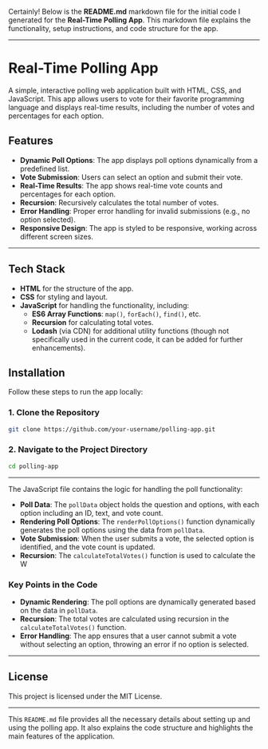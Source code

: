 Certainly! Below is the **README.md** markdown file for the initial code I generated for the **Real-Time Polling App**. This markdown file explains the functionality, setup instructions, and code structure for the app.

---

# Real-Time Polling App

A simple, interactive polling web application built with HTML, CSS, and JavaScript. This app allows users to vote for their favorite programming language and displays real-time results, including the number of votes and percentages for each option.

## Features

- **Dynamic Poll Options**: The app displays poll options dynamically from a predefined list.
- **Vote Submission**: Users can select an option and submit their vote.
- **Real-Time Results**: The app shows real-time vote counts and percentages for each option.
- **Recursion**: Recursively calculates the total number of votes.
- **Error Handling**: Proper error handling for invalid submissions (e.g., no option selected).
- **Responsive Design**: The app is styled to be responsive, working across different screen sizes.

---

## Tech Stack

- **HTML** for the structure of the app.
- **CSS** for styling and layout.
- **JavaScript** for handling the functionality, including:
  - **ES6 Array Functions**: `map()`, `forEach()`, `find()`, etc.
  - **Recursion** for calculating total votes.
  - **Lodash** (via CDN) for additional utility functions (though not specifically used in the current code, it can be added for further enhancements).

## Installation

Follow these steps to run the app locally:

### 1. Clone the Repository

```bash
git clone https://github.com/your-username/polling-app.git
```

### 2. Navigate to the Project Directory

```bash
cd polling-app
```

---

The JavaScript file contains the logic for handling the poll functionality:

- **Poll Data**: The `pollData` object holds the question and options, with each option including an ID, text, and vote count.
- **Rendering Poll Options**: The `renderPollOptions()` function dynamically generates the poll options using the data from `pollData`.
- **Vote Submission**: When the user submits a vote, the selected option is identified, and the vote count is updated.
- **Recursion**: The `calculateTotalVotes()` function is used to calculate the W

### Key Points in the Code

- **Dynamic Rendering**: The poll options are dynamically generated based on the data in `pollData`.
- **Recursion**: The total votes are calculated using recursion in the `calculateTotalVotes()` function.
- **Error Handling**: The app ensures that a user cannot submit a vote without selecting an option, throwing an error if no option is selected.

---

## License

This project is licensed under the MIT License.

---

This `README.md` file provides all the necessary details about setting up and using the polling app. It also explains the code structure and highlights the main features of the application.